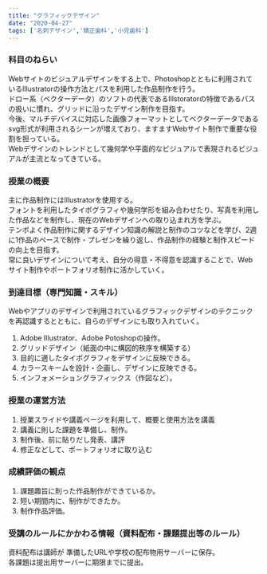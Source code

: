 ```yaml
---
title: "グラフィックデザイン"
date: "2020-04-27"
tags: ['名刺デザイン','矯正歯科','小児歯科']
---
```

<h3 class="title is-5" >科目のねらい</h3>
<p class="text">Webサイトのビジュアルデザインをする上で、Photoshopとともに利用されているIllustratorの操作方法とパスを利用した作品制作を行う。<br>
ドロー系（ベクターデータ）のソフトの代表であるIllstoratorの特徴であるパスの扱いに慣れ、グリッドに沿ったデザイン制作を目指す。<br>
今後、マルチデバイスに対応した画像フォーマットとしてベクターデータであるsvg形式が利用されるシーンが増えており、ますますWebサイト制作で重要な役割を担っている。<br>
Webデザインのトレンドとして幾何学や平面的なビジュアルで表現されるビジュアルが主流となってきている。</p>

<h3 class="title is-5" >授業の概要</h3>
<p>主に作品制作にはIllustratorを使用する。<br>
フォントを利用したタイポグラフィや幾何学形を組み合わせたり、写真を利用した作品などを制作し、現在のWebデザインへの取り込まれ方を学ぶ。<br>
テンポよく作品制作に関するデザイン知識の解説と制作のコツなどを学び、2週に1作品のペースで制作・プレゼンを繰り返し、作品制作の経験と制作スピードの向上を目指す。<br>
常に良いデザインについて考え、自分の得意・不得意を認識することで、Webサイト制作やポートフォリオ制作に活かしていく。</p>

<h3 class="title is-5" >到達目標（専門知識・スキル）</h3>
<p>Webやアプリのデザインで利用されているグラフィックデザインのテクニックを再認識するとともに、自らのデザインにも取り入れていく。</p>

<ol>
<li>Adobe Illustrator、Adobe Potoshopの操作。</li>
<li>グリッドデザイン（紙面の中に構図的秩序を構築する）</li>
<li>目的に適したタイポグラフィをデザインに反映できる。</li>
<li>カラースキームを設計・企画し、デザインに反映できる。</li>
<li>インフォメーショングラフィックス（作図など）。</li>
</ol>

<h3 class="title is-5" >授業の運営方法</h3>
<ol>
<li>授業スライドや講義ページを利用して、概要と使用方法を講義</li>
<li>講義に則した課題を準備し、制作。</li>
<li>制作後、前に貼りだし発表、講評</li>
<li>修正などして、ポートフォリオに取り込む</li>
</ol>

<h3 class="title is-5" >成績評価の観点</h3>
<ol>
<li>課題趣旨に則った作品制作ができているか。</li>
<li>短い期間内に、制作ができたか。</li>
<li>制作作品評価。</li>
</ol>

<h3 class="title is-5" >受講のルールにかかわる情報（資料配布・課題提出等のルール）</h3>
<p>資料配布は講師が 準備したURLや学校の配布物用サーバーに保存。<br>
各課題は提出用サーバーに期限までに提出。</p>